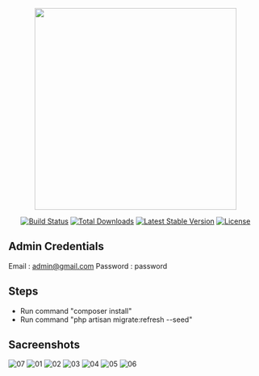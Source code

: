 <p align="center"><a href="https://laravel.com" target="_blank"><img src="https://raw.githubusercontent.com/laravel/art/master/logo-lockup/5%20SVG/2%20CMYK/1%20Full%20Color/laravel-logolockup-cmyk-red.svg" width="400"></a></p>

<p align="center">
<a href="https://travis-ci.org/laravel/framework"><img src="https://travis-ci.org/laravel/framework.svg" alt="Build Status"></a>
<a href="https://packagist.org/packages/laravel/framework"><img src="https://img.shields.io/packagist/dt/laravel/framework" alt="Total Downloads"></a>
<a href="https://packagist.org/packages/laravel/framework"><img src="https://img.shields.io/packagist/v/laravel/framework" alt="Latest Stable Version"></a>
<a href="https://packagist.org/packages/laravel/framework"><img src="https://img.shields.io/packagist/l/laravel/framework" alt="License"></a>
</p>

## Admin Credentials
Email : admin@gmail.com
Password : password


## Steps
 
- Run command "composer install" 
- Run command "php artisan migrate:refresh --seed" 

## Sacreenshots

 
![07](https://user-images.githubusercontent.com/46774729/170476398-e1d7af53-6177-462e-ac69-f3788c4de45c.png)
![01](https://user-images.githubusercontent.com/46774729/170476402-b7c2138c-1e04-4466-a5e0-9b37f080aa5c.png)
![02](https://user-images.githubusercontent.com/46774729/170476407-79619252-ae9a-401c-978c-d24bc7f6dcd0.png)
![03](https://user-images.githubusercontent.com/46774729/170476410-71df2ae5-edf4-4e75-a65f-f2a9d54afaaa.png)
![04](https://user-images.githubusercontent.com/46774729/170476413-6340e40a-31c0-41ac-b9b6-627b3260870c.png)
![05](https://user-images.githubusercontent.com/46774729/170476415-132752b8-5232-41fb-b040-1e8a86209dde.png)
![06](https://user-images.githubusercontent.com/46774729/170476418-196cc7a1-a3f5-4826-92c3-4c3a40a471c5.png)
